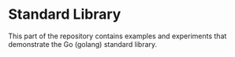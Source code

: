 # Standard Library

This part of the repository contains examples and experiments that demonstrate the Go (golang) standard library.
